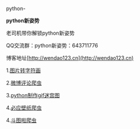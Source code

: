 python-

**python新姿势**

老司机带你解锁python新姿势

 QQ交流群：python新姿势：643711776

博客地址[http://wendao123.cn](http://wendao123.cn)

1.[图片转字符画](https://github.com/Wuxuewendao/python-/tree/master/%E5%9B%BE%E7%89%87%E8%BD%AC%E5%AD%97%E7%AC%A6%E7%94%BB)

2.[微博评论爬虫](https://github.com/Wuxuewendao/python-/tree/master/%E5%BE%AE%E5%8D%9A%E8%AF%84%E8%AE%BA%E7%88%AC%E8%99%AB)

3.[python制作gif迷宫图](https://github.com/Wuxuewendao/python-/tree/master/python%E5%88%B6%E4%BD%9Cgif)

4.[必应壁纸爬虫](https://github.com/Wuxuewendao/wd-python/tree/master/%E5%BF%85%E5%BA%94%E5%A3%81%E7%BA%B8%E7%88%AC%E8%99%AB)

4.[斗图啦爬虫](https://github.com/Wuxuewendao/wd-python/tree/master/%E6%96%97%E5%9B%BE%E5%95%A6)
